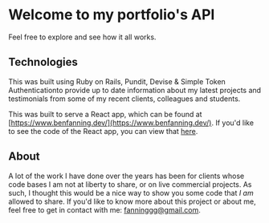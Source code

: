 # Welcome to my portfolio's API

Feel free to explore and see how it all works.

## Technologies

This was built using Ruby on Rails, Pundit, Devise & Simple Token Authenticationto provide up to date information about my latest projects and testimonials from some of my recent clients, colleagues and students.

This was built to serve a React app, which can be found at [https://www.benfanning.dev/](https://www.benfanning.dev/).
If you'd like to see the code of the React app, you can view that [here](https://github.com/fanninggg/portfolio).

## About

A lot of the work I have done over the years has been for clients whose code bases I am not at liberty to share, or on live commercial projects. As such, I thought this would be a nice way to show you some code that *I am* allowed to share. If you'd like to know more about this project or about me, feel free to get in contact with me: fanninggg@gmail.com.